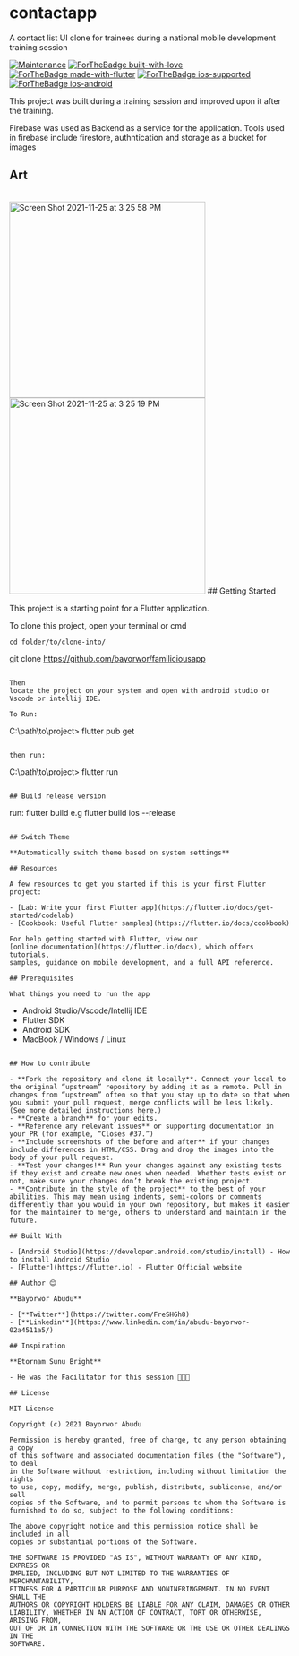 # contactapp

A contact list UI clone for trainees during a national mobile development training session

<p align="center">

[![Maintenance](https://img.shields.io/badge/Maintained%3F-yes-green.svg)](https://github.com/RegNex/Tasky/graphs/commit-activity)
[![ForTheBadge built-with-love](http://ForTheBadge.com/images/badges/built-with-love.svg)](https://github.com/RegNex/)
[![ForTheBadge made-with-flutter](https://img.shields.io/badge/flutter-made%20with%20flutter-blue.svg)](https://flutter.dev)
[![ForTheBadge ios-supported](https://img.shields.io/badge/IOS-IOS%20Supported-lightgrey.svg)](https://flutter.dev)
[![ForTheBadge ios-android](https://img.shields.io/badge/android-android%20supported-green.svg)](https://flutter.dev)

</p>

This project was built during a training session and improved upon it after the training.

<p>
Firebase was used as Backend as a service for the application. Tools used in firebase include firestore, authntication and storage as a bucket for images
</p>

## Art

<br>

<tr>
    <td>
       <img width="350" align="left" alt="Screen Shot 2021-11-25 at 3 25 58 PM" src="https://user-images.githubusercontent.com/49689322/143492232-95050a8b-f5e5-4437-bff1-ec4f19e94c6d.png">
<img width="350" alt="Screen Shot 2021-11-25 at 3 25 19 PM" src="https://user-images.githubusercontent.com/49689322/143492251-9f8097f7-47b2-49f4-bc3b-a444912c2534.png">
  </td> 
</tr>
## Getting Started

This project is a starting point for a Flutter application.

To clone this project,
open your terminal or cmd

```
cd folder/to/clone-into/
```

git clone https://github.com/bayorwor/familiciousapp

```

Then
locate the project on your system and open with android studio or Vscode or intellij IDE.

To Run:

```

C:\path\to\project> flutter pub get

```

then run:

```

C:\path\to\project> flutter run

```

## Build release version

```

run: flutter build <OS PLATFORM> e.g flutter build ios --release

```

## Switch Theme

**Automatically switch theme based on system settings**

## Resources

A few resources to get you started if this is your first Flutter project:

- [Lab: Write your first Flutter app](https://flutter.io/docs/get-started/codelab)
- [Cookbook: Useful Flutter samples](https://flutter.io/docs/cookbook)

For help getting started with Flutter, view our
[online documentation](https://flutter.io/docs), which offers tutorials,
samples, guidance on mobile development, and a full API reference.

## Prerequisites

What things you need to run the app

```

- Android Studio/Vscode/Intellij IDE
- Flutter SDK
- Android SDK
- MacBook / Windows / Linux

```

## How to contribute

- **Fork the repository and clone it locally**. Connect your local to the original “upstream” repository by adding it as a remote. Pull in changes from “upstream” often so that you stay up to date so that when you submit your pull request, merge conflicts will be less likely. (See more detailed instructions here.)
- **Create a branch** for your edits.
- **Reference any relevant issues** or supporting documentation in your PR (for example, “Closes #37.”)
- **Include screenshots of the before and after** if your changes include differences in HTML/CSS. Drag and drop the images into the body of your pull request.
- **Test your changes!** Run your changes against any existing tests if they exist and create new ones when needed. Whether tests exist or not, make sure your changes don’t break the existing project.
- **Contribute in the style of the project** to the best of your abilities. This may mean using indents, semi-colons or comments differently than you would in your own repository, but makes it easier for the maintainer to merge, others to understand and maintain in the future.

## Built With

- [Android Studio](https://developer.android.com/studio/install) - How to install Android Studio
- [Flutter](https://flutter.io) - Flutter Official website

## Author 😊

**Bayorwor Abudu**

- [**Twitter**](https://twitter.com/FreSHGh8)
- [**Linkedin**](https://www.linkedin.com/in/abudu-bayorwor-02a4511a5/)

## Inspiration

**Etornam Sunu Bright**

- He was the Facilitator for this session 🙏🤝🙈

## License

MIT License

Copyright (c) 2021 Bayorwor Abudu

Permission is hereby granted, free of charge, to any person obtaining a copy
of this software and associated documentation files (the "Software"), to deal
in the Software without restriction, including without limitation the rights
to use, copy, modify, merge, publish, distribute, sublicense, and/or sell
copies of the Software, and to permit persons to whom the Software is
furnished to do so, subject to the following conditions:

The above copyright notice and this permission notice shall be included in all
copies or substantial portions of the Software.

THE SOFTWARE IS PROVIDED "AS IS", WITHOUT WARRANTY OF ANY KIND, EXPRESS OR
IMPLIED, INCLUDING BUT NOT LIMITED TO THE WARRANTIES OF MERCHANTABILITY,
FITNESS FOR A PARTICULAR PURPOSE AND NONINFRINGEMENT. IN NO EVENT SHALL THE
AUTHORS OR COPYRIGHT HOLDERS BE LIABLE FOR ANY CLAIM, DAMAGES OR OTHER
LIABILITY, WHETHER IN AN ACTION OF CONTRACT, TORT OR OTHERWISE, ARISING FROM,
OUT OF OR IN CONNECTION WITH THE SOFTWARE OR THE USE OR OTHER DEALINGS IN THE
SOFTWARE.

```
